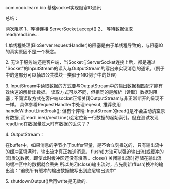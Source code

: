 com.noob.learn.bio 基础socket实现阻塞IO通讯
<P>
总结：
<p>
两次阻塞 1、等待连接  ServerSocket.accept() 2、 等待数据读取 read/readLine...
<p>
1.单线程处理(BioServer.requestHandler)的阻塞是由于单线程导致的，与阻塞IO的真实原因不是一个概念。
<p>
2. 无论于服务端还是客户端，当Socket与ServerSocket连接上后，都是通过 "Socket"的InputStream的读入与OutputStream的写出来实现消息的通讯。(例子中的这部分可以抽取公共模块--类似于NIO例子中的处理)
<p>
3. InputStream中读取数据的方式要与OutputStream中的输出数据相匹配才能有效快速的解析出数据。
读取方式可以不同，但相同的是解析（读取）数据时阻塞；不同读取方式在客户端socket正常关闭OutputStream与非正常断开的呈现不一样。
具体参看RequestHandler中处理reqesut, 推荐使用handleWithoutLineBreak(); 
但有个弊端: InputStream的read()是不会主动清空原有数据, 而readLine()/nextLine()会定位新一行数据的起始索引。但在测试发现readLine在数据量过大时有数据的丢失？？
<p>
4. OutputStream： 
<p>
在buffer中，如果消息的字节小于buffer容量，是不会立刻推送的，只有输出流中的缓冲区填满时，输出流才真正推送消息。
flush()方法可以强迫输出流(或缓冲的流)发送数据，即使此时缓冲区还没有填满 。close() 关闭输出流时存储在输出流的缓冲区中的数据就会丢失
所以关闭(close)输出流时，应先刷新(flush)换冲的输出流：“迫使所有缓冲的输出数据被写出到底层输出流中”
<p>
5. shutdownOutput()后再write是无效的.

